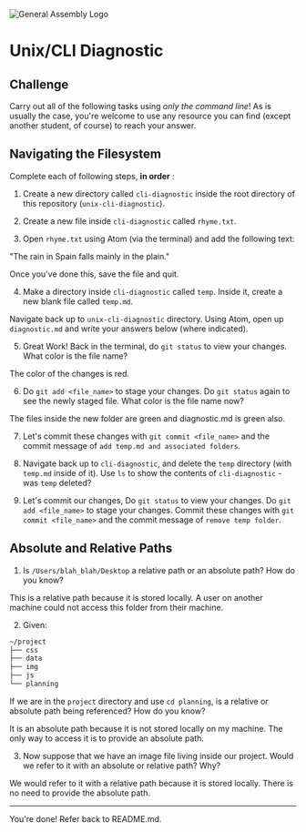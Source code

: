 ![General Assembly Logo](http://i.imgur.com/ke8USTq.png)

# Unix/CLI Diagnostic

## Challenge

Carry out all of the following tasks using _only the command line_! As is
usually the case, you're welcome to use any resource you can find (except
another student, of course) to reach your answer.

## Navigating the Filesystem

Complete each of following steps, **in order** :

1. Create a new directory called `cli-diagnostic` inside the root directory of
this repository (`unix-cli-diagnostic`).

2. Create a new file inside `cli-diagnostic` called `rhyme.txt`.

3. Open `rhyme.txt` using Atom (via the terminal) and add the following text:

 "The rain in Spain falls mainly in the plain."

 Once you've done this, save the file and quit.

4. Make a directory inside `cli-diagnostic` called `temp`. Inside it, create a new blank file called `temp.md`.

Navigate back up to `unix-cli-diagnostic` directory.
Using Atom, open up `diagnostic.md` and write your answers below (where indicated).

5. Great Work!  Back in the terminal, do  `git status` to view your changes.  What color is the file name?

 <!-- Answer Starts Here -->
The color of the changes is red.
 <!-- Answer Ends Here -->

6. Do `git add <file_name>`  to stage your changes.  Do `git status` again to see the newly staged file.  What color is the file name now?

 <!-- Answer Starts Here -->
The files inside the new folder are green and diagnostic.md is green also.
 <!-- Answer Ends Here -->

7. Let's commit these changes with `git commit <file_name>` and the commit message of `add temp.md and associated folders`.

8. Navigate back up to `cli-diagnostic`, and delete the `temp` directory (with `temp.md` inside of it). Use `ls` to show the contents of `cli-diagnostic` - was `temp` deleted?

<!-- Answer Starts Here -->

<!-- Answer Ends Here -->

9.  Let's commit our changes, Do  `git status` to view your changes.  Do `git add <file_name>`  to stage your changes.  Commit these changes with `git commit <file_name>` and the commit message of `remove temp folder`.

## Absolute and Relative Paths

1. Is `/Users/blah_blah/Desktop` a relative path or an absolute path? How do you know?

 <!-- Answer Starts Here -->
This is a relative path because it is stored locally.  A user on another machine could not access this folder from their machine.
 <!-- Answer Ends Here -->

 2. Given:
```sh
~/project
├── css
├── data
├── img
├── js
└── planning
```

If we are in the `project` directory and use `cd planning`, is a relative or absolute path being referenced? How do you know?

 <!-- Answer Starts Here -->
It is an absolute path because it is not stored locally on my machine.  The only way to access it is to provide an absolute path.
 <!-- Answer Ends Here -->

3. Now suppose that we have an image file living inside our project. Would we refer to it with an absolute or relative path? Why?

 <!-- Answer Starts Here -->
We would refer to it with a relative path because it is stored locally.  There is no need to provide the absolute path.
 <!-- Answer Ends Here -->

<hr>

You're done! Refer back to README.md.
